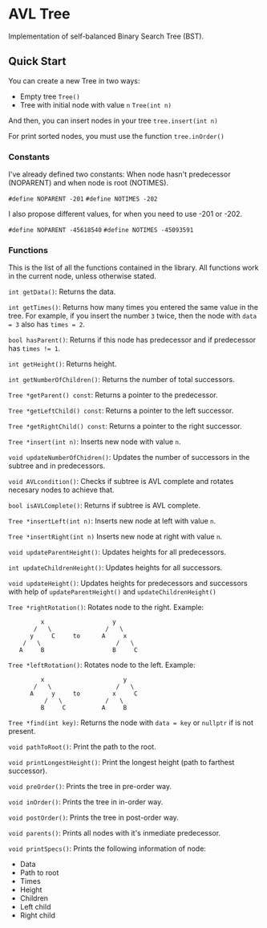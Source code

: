 # AVL Tree
Implementation of self-balanced Binary Search Tree (BST).

## Quick Start
  You can create a new Tree in two ways:
  - Empty tree `Tree()`
  - Tree with initial node with value `n` `Tree(int n)`

  And then, you can insert nodes in your tree `tree.insert(int n)`

  For print sorted nodes, you must use the function `tree.inOrder()`

### Constants
  I've already defined two constants: When node hasn't predecessor (NOPARENT) and when node is root (NOTIMES).

  `#define NOPARENT -201`
  `#define NOTIMES -202`

  I also propose different values, for when you need to use -201 or -202.

  `#define NOPARENT -45618540`
  `#define NOTIMES -45093591`

### Functions
  This is the list of all the functions contained in the library.
  All functions work in the current node, unless otherwise stated.

  `int getData()`: Returns the data.

  `int getTimes()`: Returns how many times you entered the same value in the tree. For example, if you insert the
  number `3` twice, then the node with `data = 3` also has `times = 2`.

  `bool hasParent()`: Returns if this node has predecessor and if predecessor has `times != 1`.

  `int getHeight()`: Returns height.

  `int getNumberOfChildren()`: Returns the number of total successors.

  `Tree *getParent() const`: Returns a pointer to the predecessor.

  `Tree *getLeftChild() const`: Returns a pointer to the left successor.

  `Tree *getRightChild() const`: Returns a pointer to the right successor.

  `Tree *insert(int n)`: Inserts new node with value `n`.

  `void updateNumberOfChidren()`: Updates the number of successors in the subtree and in predecessors.

  `void AVLcondition()`: Checks if subtree is AVL complete and rotates necesary nodes to achieve that.

  `bool isAVLComplete()`: Returns if subtree is AVL complete.

  `Tree *insertLeft(int n)`: Inserts new node at left with value `n`.

  `Tree *insertRight(int n)` Inserts new node at right with value `n`.

  `void updateParentHeight()`: Updates heights for all predecessors.

  `int updateChildrenHeight()`: Updates heights for all successors.

  `void updateHeight()`: Updates heights for predecessors and successors with help of `updateParentHeight()` and
  `updateChildrenHeight()`

  `Tree *rightRotation()`: Rotates node to the right.
  Example:
  ```
           x                   y
         /   \               /   \
        y     C     to      A     x
      /   \                     /   \
     A     B                   B     C
  ```

  `Tree *leftRotation()`: Rotates node to the left.
  Example:
  ```
           x                      y
         /   \                  /   \
        A     y     to         x     C
            /   \            /   \
           B     C          A     B
  ```

  `Tree *find(int key)`: Returns the node with `data = key` or `nullptr` if is not present.

  `void pathToRoot()`: Print the path to the root.

  `void printLongestHeight()`: Print the longest height (path to farthest successor).

  `void preOrder()`: Prints the tree in pre-order way.

  `void inOrder()`: Prints the tree in in-order way.

  `void postOrder()`: Prints the tree in post-order way.

  `void parents()`: Prints all nodes with it's inmediate predecessor.

  `void printSpecs()`: Prints the following information of node:
  - Data
  - Path to root
  - Times
  - Height
  - Children
  - Left child
  - Right child
